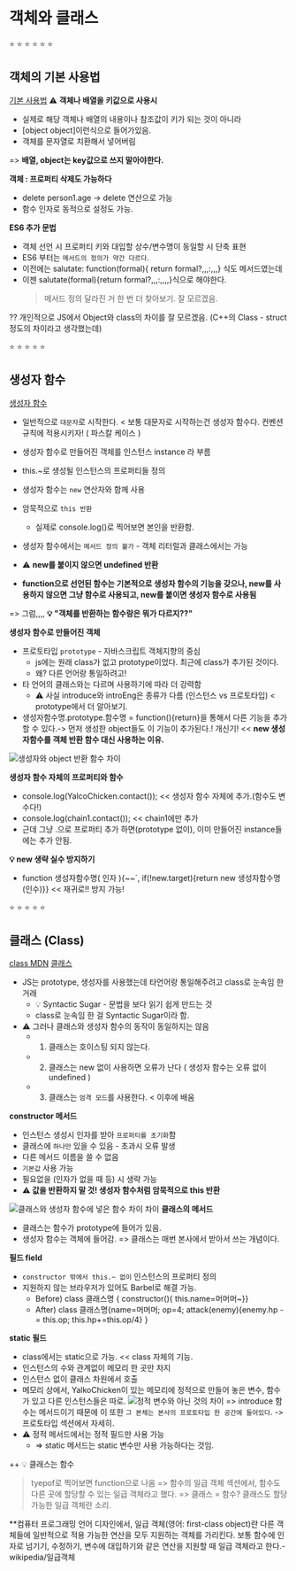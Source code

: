 # 객체와 클래스
⭐️ ⭐️ ⭐️ ⭐️ ⭐️ ⭐️ 
## 객체의 기본 사용법
[기본 사용법](./objectBasic.js)
⚠️ **객체나 배열을 키값으로 사용시**
- 실제로 해당 객체나 배열의 내용이나 참조값이 키가 되는 것이 아니라
- [object object]이런식으로 들어가있음.
- 객체를 문자열로 치환해서 넣어버림

=> **배열, object는 key값으로 쓰지 말아야한다.**

**객체 : 프로퍼티 삭제도 가능하다**
- delete person1.age -> delete 연산으로 가능
- 함수 인자로 동적으로 설정도 가능. 

**ES6 추가 문법**
- 객체 선언 시 프로퍼티 키와 대입할 상수/변수명이 동일할 시 단축 표현
- ES6 부터는 `메서드의 정의가 약간 다르다`. 
- 이전에는 salutate: function(formal){ return formal?,,,:,,,} 식도 메서드였는데
- 이젠 salutate(formal){return formal?,,,:,,,,}식으로 해야한다. 
  > 메서드 정의 달라진 거 한 번 더 찾아보기. 잘 모르겠음. 

?? 개인적으로 JS에서 Object와 class의 차이를 잘 모르겠음. (C++의 Class - struct 정도의 차이라고 생각했는데)

⭐️ ⭐️ ⭐️ ⭐️ ⭐️ 
## 생성자 함수
[생성자 함수](./constructor.js)
- 일반적으로 `대문자`로 시작한다. < 보통 대문자로 시작하는건 생성자 함수다. 컨벤션 규칙에 적용시키자! ( 파스칼 케이스 )
- 생성자 함수로 만들어진 객체를 인스턴스 instance 라 부름
- this.~로 생성될 인스턴스의 프로퍼티들 정의
- 생성자 함수는 `new` 연산자와 함께 사용
- 암묵적으로 `this 반환`
  - 실제로 console.log()로 찍어보면 본인을 반환함.
- 생성자 함수에서는 `메서드 정의 불가` - 객체 리터럴과 클래스에서는 가능

- ⚠️ **new를 붙이지 않으면 undefined 반환**
- **function으로 선언된 함수는 기본적으로 생성자 함수의 기능을 갖으나, new를 사용하지 않으면 그냥 함수로 사용되고, new를 붙이면 생성자 함수로 사용됨**

=> 그럼,,,, **💡 "객체를 반환하는 함수랑은 뭐가 다르지??"**

**생성자 함수로 만들어진 객체**
- 프로토타입 `prototype` - 자바스크립트 객체지향의 중심
  - js에는 원래 class가 없고 prototype이었다. 최근에 class가 추가된 것이다. 
  - 왜? 다른 언어랑 통일하려고! 
- 타 언어의 클래스와는 다르며 사용하기에 따라 더 강력함
  - ⚠️ 사실 introduce와 introEng은 종류가 다름 (인스턴스 vs 프로토타입) < prototype에서 더 알아보기.
- 생성자함수명.prototype.함수명 = function(){return}을 통해서 다른 기능을 추가할 수 있다.-> 먼저 생성한 object들도 이 기능이 추가된다.! 개신기! << **new 생성자함수를 객체 반환 함수 대신 사용하는 이유.**

![생성자와 object 반환 함수 차이](./constructor.png)

**생성자 함수 자체의 프로퍼티와 함수**
- console.log(YalcoChicken.contact()); << 생성자 함수 자체에 추가.(함수도 변수다!)
- console.log(chain1.contact()); << chain1에만 추가
- 근데 그냥 .으로 프로퍼티 추가 하면(prototype 없이), 이미 만들어진 instance들에는 추가 안됨. 

 
**💡 new 생략 실수 방지하기**
 - function 생성자함수명( 인자 ){~~`, if(!new.target){return new 생성자함수명(인수)}} << 재귀로!! 방지 가능! 

⭐️ ⭐️ ⭐️ ⭐️ ⭐️ 
## 클래스 (Class)
[class MDN](https://developer.mozilla.org/ko/docs/Web/JavaScript/Reference/Classes)
[클래스](./class.js)
- JS는 prototype, 생성자를 사용했는데 타언어랑 통일해주려고 class로 눈속임 한거래   
  - 💡 Syntactic Sugar - 문법을 보다 읽기 쉽게 만드는 것
  - class로 눈속임 한 걸 Syntactic Sugar이라 함. 
- ⚠️ 그러나 클래스와 생성자 함수의 동작이 동일하지는 않음
  - 1. 클래스는 호이스팅 되지 않는다.
  - 2. 클래스는 new 없이 사용하면 오류가 난다 ( 생성자 함수는 오류 없이 undefined )
  - 3. 클래스는 `엄격 모드`를 사용한다. < 이후에 배움

**constructor 메서드**
- 인스턴스 생성시 인자를 받아 `프로퍼티를 초기화`함
- 클래스에 `하나만` 있을 수 있음 - 초과시 오류 발생
- 다른 메서드 이름을 쓸 수 없음
- `기본값` 사용 가능
- 필요없을 (인자가 없을 때 등) 시 생략 가능
- **⚠️ 값을 반환하지 말 것! 생성자 함수처럼 암묵적으로 this 반환**

![클래스와 생성자 함수에 넣은 함수 차이 차이](image.png)
**클래스의 메서드**
- 클래스는 함수가 prototype에 들어가 있음.
- 생성자 함수는 객체에 들어감.
  => 클래스는 매번 본사에서 받아서 쓰는 개념이다.

**필드 field**
- `constructor 밖에서 this.~ 없이` 인스턴스의 프로퍼티 정의
- 지원하지 않는 브라우저가 있어도 Barbel로 해결 가능.
  - Before) class 클래스명 { constructor(){ this.name=머머머~}}
  - After) class 클래스명{name=머머머; op=4; attack(enemy){enemy.hp -= this.op; this.hp+=this.op/4} }

**static 필드**
- class에서는 static으로 가능. << class 자체의 기능. 
- 인스턴스의 수와 관계없이 메모리 한 곳만 차지
- 인스턴스 없이 클래스 차원에서 호출
- 메모리 상에서, YalkoChicken이 있는 메모리에 정적으로 만들어 놓은 변수, 함수가 있고 다른 인스턴스들은 따로. 
![정적 변수와 아닌 것의 차이](image-1.png)
  => introduce 함수는 메서드이기 때문에 이 또한 `그 본체는 본사의 프로토타입 한 공간에 들어있다`. -> 프로토타입 섹션에서 자세히.
- ⚠️ 정적 메서드에서는 정적 필드만 사용 가능 
  - => static 메서드는 static 변수만 사용 가능하다는 것임. 

++ 💡 클래스는 함수 
  > tyepof로 찍어보면 function으로 나옴
  => 함수의 일급 객체 섹션에서, 함수도 다른 곳에 할당할 수 있는 일급 객체라고 했다.
  => 클래스 = 함수? 클래스도 할당 가능한 일급 객체란 소리.

**컴퓨터 프로그래밍 언어 디자인에서, 일급 객체(영어: first-class object)란 다른 객체들에 일반적으로 적용 가능한 연산을 모두 지원하는 객체를 가리킨다. 보통 함수에 인자로 넘기기, 수정하기, 변수에 대입하기와 같은 연산을 지원할 때 일급 객체라고 한다.-wikipedia/일급객체